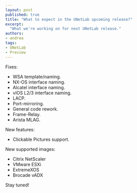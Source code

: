 ```yaml
---
layout: post
published: true
title: "What to expect in the UNetLab upcoming release?"
excerpt:
  "What we're working on for next UNetLab release."
authors:
- andrea
tags:
- UNetLab
- Preview
---
```

Fixes:

* WSA template/naming.
* NX-OS interface naming.
* Alcatel interface naming.
* vIOS L2/3 interface naming.
* LACP.
* Port-mirroring.
* General code rework.
* Frame-Relay.
* Arista MLAG.

New features:

* Clickable Pictures support.

New supported images:

* Citrix NetScaler
* VMware ESXi
* ExtremeXOS
* Brocade vADX

Stay tuned!
